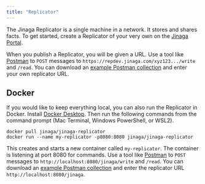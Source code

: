 ```yaml
---
title: "Replicator"
---
```


The Jinaga Replicator is a single machine in a network.
It stores and shares facts.
To get started, create a Replicator of your very own on the [Jinaga Portal](https://dev.jinaga.com/).

When you publish a Replicator, you will be given a URL.
Use a tool like [Postman](https://www.postman.com/) to `POST` messages to `https://repdev.jinaga.com/xyz123.../write` and `/read`.
You can download an <a href="/Jinaga%20Blog%20Example.postman_collection.json" download>example Postman collection</a> and enter your own replicator URL.

## Docker

If you would like to keep everything local, you can also run the Replicator in Docker.
Install [Docker Desktop](https://www.docker.com/products/docker-desktop/).
Then run the following commands from the command prompt (Mac Terminal, Windows PowerShell, or WSL2).

```
docker pull jinaga/jinaga-replicator
docker run --name my-replicator -p8080:8080 jinaga/jinaga-replicator
```

This creates and starts a new container called `my-replicator`.
The container is listening at port 8080 for commands.
Use a tool like [Postman](https://www.postman.com/) to `POST` messages to `http://localhost:8080/jinaga/write` and `/read`.
You can download an <a href="/Jinaga%20Blog%20Example.postman_collection.json" download>example Postman collection</a> and enter the replicator URL `http://localhost:8080/jinaga`.
